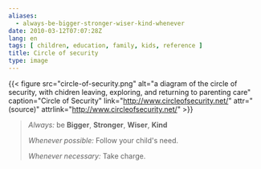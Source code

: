 ```yaml
---
aliases:
  - always-be-bigger-stronger-wiser-kind-whenever
date: 2010-03-12T07:07:28Z
lang: en
tags: [ children, education, family, kids, reference ]
title: Circle of security
type: image
---
```


{{< figure src="circle-of-security.png" alt="a diagram of the circle of security, with chidren leaving, exploring, and returning to parenting care" caption="Circle of Security" link="http://www.circleofsecurity.net/" attr="(source)" attrlink="http://www.circleofsecurity.net/" >}}

> *Always:* be **Bigger**, **Stronger**, **Wiser**, **Kind**
>
> *Whenever possible:* Follow your child's need.
>
> *Whenever necessary:* Take charge.

